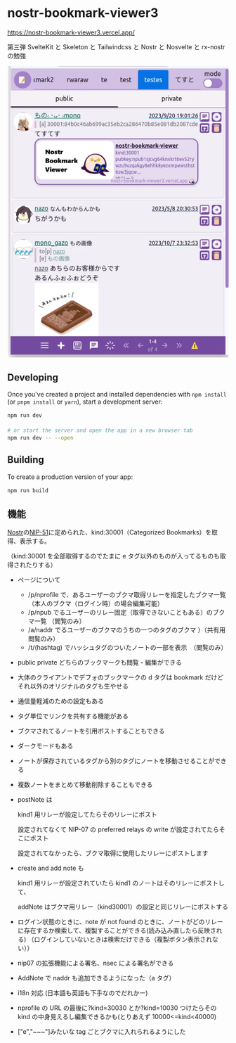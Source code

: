 # nostr-bookmark-viewer3

https://nostr-bookmark-viewer3.vercel.app/

第三弾
SvelteKit と Skeleton と Tailwindcss と Nostr と Nosvelte と rx-nostr の勉強

![screenshot](docs/screenshot.webp)

## Developing

Once you've created a project and installed dependencies with `npm install` (or `pnpm install` or `yarn`), start a development server:

```bash
npm run dev

# or start the server and open the app in a new browser tab
npm run dev -- --open
```

## Building

To create a production version of your app:

```bash
npm run build
```

## 機能

[Nostr](https://github.com/nostr-protocol/nostr)の[NIP-51](https://github.com/nostr-protocol/nips/blob/master/51.md)に定められた、kind:30001（Categorized Bookmarks）を取得、表示する。

（kind:30001 を全部取得するのでたまに e タグ以外のものが入ってるものも取得されたりする）

- ページについて

  - /p/nprofile で、あるユーザーのブクマ取得リレーを指定したブクマ一覧　（本人のブクマ（ログイン時）の場合編集可能）
  - /p/npub でるユーザーのリレー固定（取得できないこともある）のブクマ一覧 （閲覧のみ）
  - /a/naddr でるユーザーのブクマのうちの一つのタグのブクマ ）（共有用　閲覧のみ）
  - /t/(hashtag) でハッシュタグのついたノートの一部を表示　（閲覧のみ）

- public private どちらのブックマークも閲覧・編集ができる

- 大体のクライアントでデフォのブックマークの d タグは bookmark だけど
  それ以外のオリジナルのタグも生やせる

- 通信量軽減のための設定もある

- タグ単位でリンクを共有する機能がある

- ブクマされてるノートを引用ポストすることもできる

- ダークモードもある

- ノートが保存されているタグから別のタグにノートを移動させることができる

- 複数ノートをまとめて移動削除することもできる

- postNote は

  kind1 用リレーが設定してたらそのリレーにポスト

  設定されてなくて NIP-07 の preferred relays の write が設定されてたらそこにポスト

  設定されてなかったら、ブクマ取得に使用したリレーにポストします

- create and add note も

  kind1 用リレーが設定されていたら kind1 のノートはそのリレーにポストして、

  addNote はブクマ用リレー（kind30001）の設定と同じリレーにポストする

- ログイン状態のときに、note が not found のときに、ノートがどのリレーに存在するか検索して、複製することができる(読み込み直したら反映される)
  （ログインしていないときは検索だけできる（複製ボタン表示されない））

- nip07 の拡張機能による署名、nsec による署名ができる

- AddNote で naddr も追加できるようになった（a タグ）

- i18n 対応 (日本語も英語も下手なのでだれかー)

- nprofile の URL の最後に?kind=30030 とか?kind=10030 つけたらその kind の中身見えるし編集できるかも(とりあえず 10000<=kind<40000)

- ["e","~~~"]みたいな tag ごとブクマに入れられるようにした

<!-- ## 使用ライブラリ

- [Nostr](https://github.com/nostr-protocol/nostr)

- [nostr-tools](https://github.com/nbd-wtf/nostr-tools)

- [nosvelte](https://github.com/akiomik/nosvelte)

- [SvelteKit](https://kit.svelte.jp/) ([github](https://github.com/sveltejs/kit))

- [Skeleton](https://www.skeleton.dev/) ([github](https://github.com/skeletonlabs/skeleton))

- [tailwindcss](https://tailwindcss.com/) ([github](https://github.com/tailwindlabs/tailwindcss))

- [ESLint](https://eslint.org/) ([github](https://github.com/eslint/eslint))

- [pretter](https://prettier.io/) ([github](https://github.com/prettier/prettier))

- [sanitize-html](https://github.com/apostrophecms/sanitize-html)

- [Zero-config PWA Plugin for SvelteKit](https://github.com/vite-pwa/sveltekit)
  など

- [nostr-zap](https://github.com/SamSamskies/nostr-zap) -->
